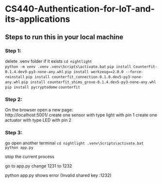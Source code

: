 # CS440-Authentication-for-IoT-and-its-applications

## Steps to run this in your local machine 
### Step 1:
delete .venv folder if it exists
`cd nightlight`   
`python -m venv .venv`
`.venv\Scripts\activate.bat`
`pip install CounterFit-0.1.4.dev9-py3-none-any.whl`
`pip install werkzeug==2.0.0 --force-reinstall`
`pip install counterfit_connection-0.1.0.dev5-py3-none-any.whl`
`pip install counterfit_shims_grove-0.1.4.dev5-py3-none-any.whl`
`pip install pycryptodome`
`counterfit `

### Step 2:
On the browser open a new page:  
http://localhost:5001/
create one sensor with type light with pin 1
create one actuator with type LED with pin 2

### Step 3:
go open another terminal
`cd nightlight
.venv\Scripts\activate.bat
python app.py`

stop the current process

go to app.py
change 1231 to 1232

python app.py
shows error (Invalid shared key :1232)
